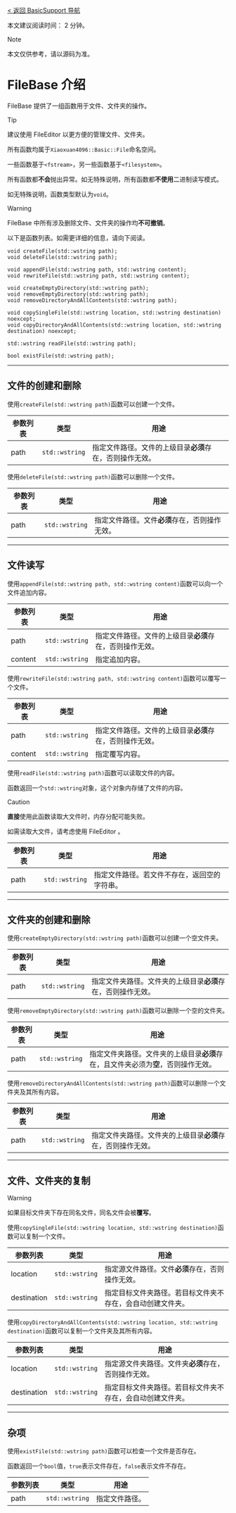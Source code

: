 [< 返回 BasicSupport 导航](BasicSupport-导航)

本文建议阅读时间： 2 分钟。
> [!NOTE]
> 本文仅供参考，请以源码为准。

# FileBase 介绍
FileBase 提供了一组函数用于文件、文件夹的操作。
> [!TIP]
> 建议使用 FileEditor 以更方便的管理文件、文件夹。

所有函数均属于`Xiaoxuan4096::Basic::File`命名空间。

一些函数基于`<fstream>`，另一些函数基于`<filesystem>`。

所有函数都**不会**抛出异常。如无特殊说明，所有函数都**不使用**二进制读写模式。

如无特殊说明，函数类型默认为`void`。
> [!WARNING]
> FileBase 中所有涉及删除文件、文件夹的操作均**不可撤销**。

以下是函数列表。如需更详细的信息，请向下阅读。
```
void createFile(std::wstring path);
void deleteFile(std::wstring path);

void appendFile(std::wstring path, std::wstring content);
void rewriteFile(std::wstring path, std::wstring content);

void createEmptyDirectory(std::wstring path);
void removeEmptyDirectory(std::wstring path);
void removeDirectoryAndAllContents(std::wstring path);

void copySingleFile(std::wstring location, std::wstring destination) noexcept;
void copyDirectoryAndAllContents(std::wstring location, std::wstring destination) noexcept;

std::wstring readFile(std::wstring path);

bool existFile(std::wstring path);
```
---
## 文件的创建和删除
使用`createFile(std::wstring path)`函数可以创建一个文件。

|参数列表|类型|用途|
|---|---|---|
|path|`std::wstring`|指定文件路径。文件的上级目录**必须**存在，否则操作无效。|

使用`deleteFile(std::wstring path)`函数可以删除一个文件。

|参数列表|类型|用途|
|---|---|---|
|path|`std::wstring`|指定文件路径。文件**必须**存在，否则操作无效。|

---
## 文件读写
使用`appendFile(std::wstring path, std::wstring content)`函数可以向一个文件追加内容。

|参数列表|类型|用途|
|---|---|---|
|path|`std::wstring`|指定文件路径。文件的上级目录**必须**存在，否则操作无效。|
|content|`std::wstring`|指定追加内容。|

使用`rewriteFile(std::wstring path, std::wstring content)`函数可以覆写一个文件。

|参数列表|类型|用途|
|---|---|---|
|path|`std::wstring`|指定文件路径。文件的上级目录**必须**存在，否则操作无效。|
|content|`std::wstring`|指定覆写内容。|

使用`readFile(std::wstring path)`函数可以读取文件的内容。

函数返回一个`std::wstring`对象，这个对象内存储了文件的内容。
> [!CAUTION]
> **直接**使用此函数读取大文件时，内存分配可能失败。
>
> 如需读取大文件，请考虑使用 FileEditor 。

|参数列表|类型|用途|
|---|---|---|
|path|`std::wstring`|指定文件路径。若文件不存在，返回空的字符串。|

---
## 文件夹的创建和删除
使用`createEmptyDirectory(std::wstring path)`函数可以创建一个空文件夹。

|参数列表|类型|用途|
|---|---|---|
|path|`std::wstring`|指定文件夹路径。文件夹的上级目录**必须**存在，否则操作无效。|

使用`removeEmptyDirectory(std::wstring path)`函数可以删除一个空的文件夹。

|参数列表|类型|用途|
|---|---|---|
|path|`std::wstring`|指定文件夹路径。文件夹的上级目录**必须**存在，且文件夹必须为**空**，否则操作无效。|

使用`removeDirectoryAndAllContents(std::wstring path)`函数可以删除一个文件夹及其所有内容。

|参数列表|类型|用途|
|---|---|---|
|path|`std::wstring`|指定文件夹路径。文件夹的上级目录**必须**存在，否则操作无效。|

---
## 文件、文件夹的复制
> [!WARNING]
> 如果目标文件夹下存在同名文件，同名文件会被**覆写**。

使用`copySingleFile(std::wstring location, std::wstring destination)`函数可以复制一个文件。

|参数列表|类型|用途|
|---|---|---|
|location|`std::wstring`|指定源文件路径。文件**必须**存在，否则操作无效。|
|destination|`std::wstring`|指定目标文件夹路径。若目标文件夹不存在，会自动创建文件夹。|

使用`copyDirectoryAndAllContents(std::wstring location, std::wstring destination)`函数可以复制一个文件夹及其所有内容。

|参数列表|类型|用途|
|---|---|---|
|location|`std::wstring`|指定源文件夹路径。文件夹**必须**存在，否则操作无效。|
|destination|`std::wstring`|指定目标文件夹路径。若目标文件夹不存在，会自动创建文件夹。|

---
## 杂项
使用`existFile(std::wstring path)`函数可以检查一个文件是否存在。

函数返回一个`bool`值，`true`表示文件存在，`false`表示文件不存在。

|参数列表|类型|用途|
|---|---|---|
|path|`std::wstring`|指定文件路径。|